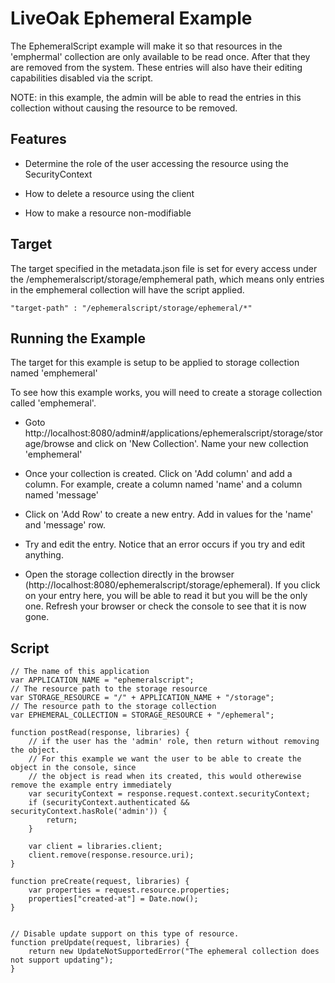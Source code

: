 LiveOak Ephemeral Example
==============================

The EphemeralScript example will make it so that resources in the 'emphermal' collection are only available to be read once. After that they are removed from the system. These entries will also have their editing capabilities disabled via the script.

NOTE: in this example, the admin will be able to read the entries in this collection without causing the resource to be removed.

Features
--------
* Determine the role of the user accessing the resource using the SecurityContext 

* How to delete a resource using the client

* How to make a resource non-modifiable


Target
------

The target specified in the metadata.json file is set for every access under the /emphemeralscript/storage/emphemeral path, which means only entries in the emphemeral collection will have the script applied.

```
"target-path" : "/ephemeralscript/storage/ephemeral/*"
```

Running the Example
-------------------

The target for this example is setup to be applied to storage collection named 'emphemeral'

To see how this example works, you will need to create a storage collection called 'emphemeral'.

* Goto http://localhost:8080/admin#/applications/ephemeralscript/storage/storage/browse and click on 'New Collection'. Name your new collection 'emphemeral'

* Once your collection is created. Click on 'Add column' and add a column. For example, create a column named 'name' and a column named 'message'

* Click on 'Add Row' to create a new entry. Add in values for the 'name' and 'message' row.

* Try and edit the entry. Notice that an error occurs if you try and edit anything.

* Open the storage collection directly in the browser (http://localhost:8080/ephemeralscript/storage/ephemeral). If you click on your entry here, you will be able to read it but you will be the only one. Refresh your browser or check the console to see that it is now gone.


Script
------

```
// The name of this application
var APPLICATION_NAME = "ephemeralscript";
// The resource path to the storage resource
var STORAGE_RESOURCE = "/" + APPLICATION_NAME + "/storage";
// The resource path to the storage collection
var EPHEMERAL_COLLECTION = STORAGE_RESOURCE + "/ephemeral";

function postRead(response, libraries) {
    // if the user has the 'admin' role, then return without removing the object.
    // For this example we want the user to be able to create the object in the console, since
    // the object is read when its created, this would otherewise remove the example entry immediately
    var securityContext = response.request.context.securityContext;
    if (securityContext.authenticated && securityContext.hasRole('admin')) {
        return;
    }

    var client = libraries.client;
    client.remove(response.resource.uri);
}

function preCreate(request, libraries) {
    var properties = request.resource.properties;
    properties["created-at"] = Date.now();
}


// Disable update support on this type of resource.
function preUpdate(request, libraries) {
    return new UpdateNotSupportedError("The ephemeral collection does not support updating");
}
```
